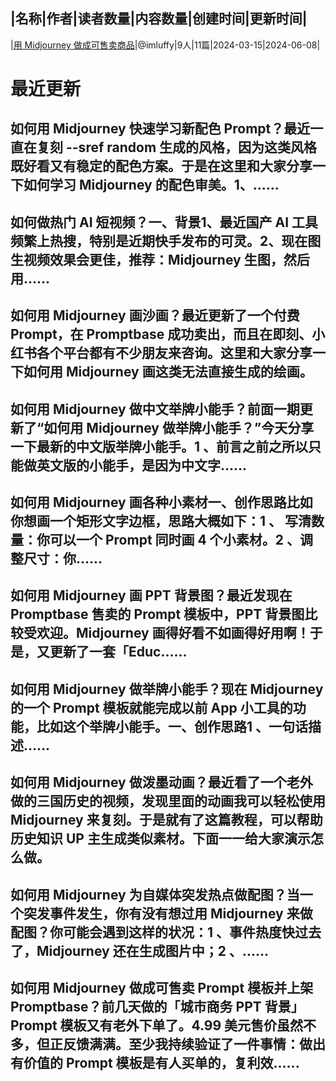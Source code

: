 |名称|作者|读者数量|内容数量|创建时间|更新时间|
---
|[用 Midjourney 做成可售卖商品](https://xiaobot.net/p/MJIP?refer=0b133df9-27dc-423b-8101-639049001c13)|@imluffy|9人|11篇|2024-03-15|2024-06-08|

# 最近更新
## 如何用 Midjourney 快速学习新配色 Prompt？最近一直在复刻 --sref random 生成的风格，因为这类风格既好看又有稳定的配色方案。于是在这里和大家分享一下如何学习 Midjourney 的配色审美。1、......
## 如何做热门 AI 短视频？一、背景1、最近国产 AI 工具频繁上热搜，特别是近期快手发布的可灵。2、现在图生视频效果会更佳，推荐：Midjourney 生图，然后用......
## 如何用 Midjourney 画沙画？最近更新了一个付费 Prompt，在 Promptbase 成功卖出，而且在即刻、小红书各个平台都有不少朋友来咨询。这里和大家分享一下如何用 Midjourney 画这类无法直接生成的绘画。
## 如何用 Midjourney 做中文举牌小能手？前面一期更新了“如何用 Midjourney 做举牌小能手？”今天分享一下最新的中文版举牌小能手。1 、前言之前之所以只能做英文版的小能手，是因为中文字......
## 如何用 Midjourney 画各种小素材一、创作思路比如你想画一个矩形文字边框，思路大概如下：1 、 写清数量：你可以一个 Prompt 同时画 4 个小素材。2 、调整尺寸：你......
## 如何用 Midjourney 画 PPT 背景图？最近发现在 Promptbase 售卖的 Prompt 模板中，PPT 背景图比较受欢迎。Midjourney 画得好看不如画得好用啊！于是，又更新了一套「Educ......
## 如何用 Midjourney 做举牌小能手？现在 Midjourney 的一个 Prompt 模板就能完成以前 App 小工具的功能，比如这个举牌小能手。一、创作思路1 、一句话描述......
## 如何用 Midjourney 做泼墨动画？最近看了一个老外做的三国历史的视频，发现里面的动画我可以轻松使用 Midjourney 来复刻。于是就有了这篇教程，可以帮助历史知识 UP 主生成类似素材。下面一一给大家演示怎么做。
## 如何用 Midjourney 为自媒体突发热点做配图？当一个突发事件发生，你有没有想过用 Midjourney 来做配图？你可能会遇到这样的状况：1 、事件热度快过去了，Midjourney 还在生成图片中；2 、......
## 如何用 Midjourney 做成可售卖 Prompt 模板并上架 Promptbase？前几天做的「城市商务 PPT 背景」Prompt 模板又有老外下单了。4.99 美元售价虽然不多，但正反馈满满。至少我持续验证了一件事情：做出有价值的 Prompt 模板是有人买单的，复利效......


